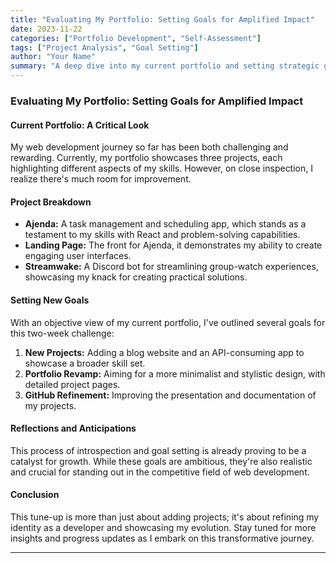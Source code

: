 ```yaml
---
title: "Evaluating My Portfolio: Setting Goals for Amplified Impact"
date: 2023-11-22
categories: ["Portfolio Development", "Self-Assessment"]
tags: ["Project Analysis", "Goal Setting"]
author: "Your Name"
summary: "A deep dive into my current portfolio and setting strategic goals to enhance its appeal to prospective employers."
---
```


### **Evaluating My Portfolio: Setting Goals for Amplified Impact**

#### **Current Portfolio: A Critical Look**

My web development journey so far has been both challenging and rewarding. Currently, my portfolio showcases three projects, each highlighting different aspects of my skills. However, on close inspection, I realize there's much room for improvement.

#### **Project Breakdown**

- **Ajenda:** A task management and scheduling app, which stands as a testament to my skills with React and problem-solving capabilities.
- **Landing Page:** The front for Ajenda, it demonstrates my ability to create engaging user interfaces.
- **Streamwake:** A Discord bot for streamlining group-watch experiences, showcasing my knack for creating practical solutions.

#### **Setting New Goals**

With an objective view of my current portfolio, I've outlined several goals for this two-week challenge:

1. **New Projects:** Adding a blog website and an API-consuming app to showcase a broader skill set.
2. **Portfolio Revamp:** Aiming for a more minimalist and stylistic design, with detailed project pages.
3. **GitHub Refinement:** Improving the presentation and documentation of my projects.

#### **Reflections and Anticipations**

This process of introspection and goal setting is already proving to be a catalyst for growth. While these goals are ambitious, they're also realistic and crucial for standing out in the competitive field of web development.

#### **Conclusion**

This tune-up is more than just about adding projects; it's about refining my identity as a developer and showcasing my evolution. Stay tuned for more insights and progress updates as I embark on this transformative journey.

---

